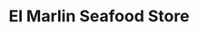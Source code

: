 ---
title: "El Marlin Seafood Store"
url: /pico-rivera/el-marlin-seafood-store/
shop: Supermarkt
---